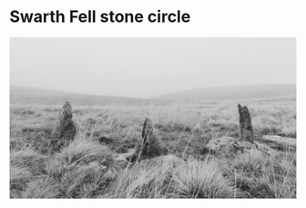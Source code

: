 # Swarth Fell stone circle

![20241029_swarth_fell_stone_cricle_001](images/20241029_swarth_fell_stone_cricle_001.jpg)